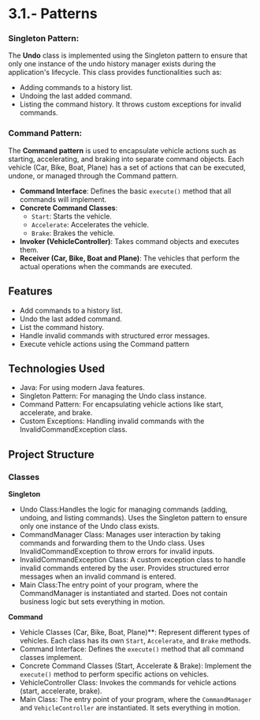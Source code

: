 # 3.1.- Patterns
### Singleton Pattern:
The **Undo** class is implemented using the Singleton pattern to ensure that only one instance of the undo history manager exists during the application's lifecycle. This class provides functionalities such as:
- Adding commands to a history list.
- Undoing the last added command.
- Listing the command history.
It throws custom exceptions for invalid commands.

### Command Pattern:
The **Command pattern** is used to encapsulate vehicle actions such as starting, accelerating, and braking into separate command objects. Each vehicle (Car, Bike, Boat, Plane) has a set of actions that can be executed, undone, or managed through the Command pattern.

- **Command Interface**: Defines the basic `execute()` method that all commands will implement.
- **Concrete Command Classes**: 
  - `Start`: Starts the vehicle.
  - `Accelerate`: Accelerates the vehicle.
  - `Brake`: Brakes the vehicle.
- **Invoker (VehicleController)**: Takes command objects and executes them.
- **Receiver (Car, Bike, Boat and Plane)**: The vehicles that perform the actual operations when the commands are executed.


## Features
- Add commands to a history list.
- Undo the last added command.
- List the command history.
- Handle invalid commands with structured error messages.
- Execute vehicle actions using the Command pattern

## Technologies Used
- Java: For using modern Java features.
- Singleton Pattern: For managing the Undo class instance.
- Command Pattern: For encapsulating vehicle actions like start, accelerate, and brake.
- Custom Exceptions: Handling invalid commands with the InvalidCommandException class.

## Project Structure

### Classes
**Singleton**
- Undo Class:Handles the logic for managing commands (adding, undoing, and listing commands).
Uses the Singleton pattern to ensure only one instance of the Undo class exists.
- CommandManager Class: Manages user interaction by taking commands and forwarding them to the Undo class. Uses InvalidCommandException to throw errors for invalid inputs.
- InvalidCommandException Class: A custom exception class to handle invalid commands entered by the user. Provides structured error messages when an invalid command is entered.
- Main Class:The entry point of your program, where the CommandManager is instantiated and started. Does not contain business logic but sets everything in motion.

**Command**
- Vehicle Classes (Car, Bike, Boat, Plane)**: Represent different types of vehicles. Each class has its own `Start`, `Accelerate`, and `Brake` methods.
- Command Interface: Defines the `execute()` method that all command classes implement.
- Concrete Command Classes (Start, Accelerate & Brake): Implement the `execute()` method to perform specific actions on vehicles.
- VehicleController Class: Invokes the commands for vehicle actions (start, accelerate, brake).
- Main Class: The entry point of your program, where the `CommandManager` and `VehicleController` are instantiated. It sets everything in motion.

